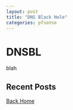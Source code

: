 ```yaml
---
layout: post
title: "DNS Black Hole"
categories: pfsense
---
```


# DNSBL

blah

## Recent Posts

 

[Back Home](https://plaintoast.org)

